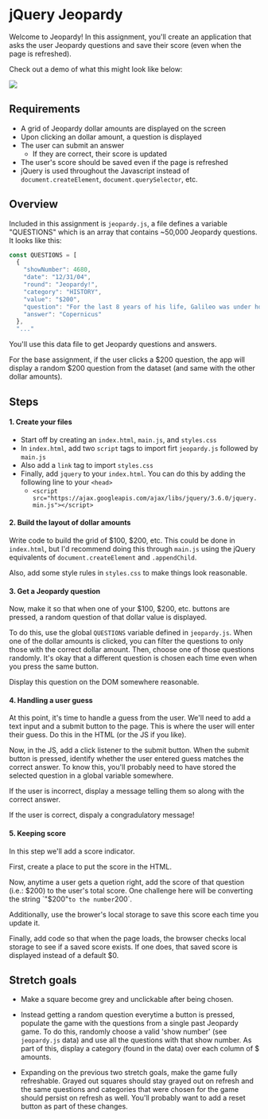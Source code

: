 # jQuery Jeopardy

Welcome to Jeopardy! In this assignment, you'll create an application that asks the user Jeopardy questions and save their score (even when the page is refreshed).

Check out a demo of what this might look like below:

<img src="demo.gif"/>

## Requirements

* A grid of Jeopardy dollar amounts are displayed on the screen
* Upon clicking an dollar amount, a question is displayed
* The user can submit an answer
  * If they are correct, their score is updated
* The user's score should be saved even if the page is refreshed
* jQuery is used throughout the Javascript instead of `document.createElement`, `document.querySelector`, etc.

## Overview

Included in this assignment is `jeopardy.js`, a file defines a variable "QUESTIONS" which is an array that contains ~50,000 Jeopardy questions. It looks like this:

```javascript
const QUESTIONS = [
  {
    "showNumber": 4680,
    "date": "12/31/04",
    "round": "Jeopardy!",
    "category": "HISTORY",
    "value": "$200",
    "question": "For the last 8 years of his life, Galileo was under house arrest for espousing this man's theory",
    "answer": "Copernicus"
  },
  "..."
```

You'll use this data file to get Jeopardy questions and answers. 

For the base assignment, if the user clicks a $200 question, the app will display a random $200 question from the dataset (and same with the other dollar amounts).

## Steps

#### 1. Create your files

* Start off by creating an `index.html`, `main.js`, and `styles.css`
* In `index.html`, add two `script` tags to import firt `jeopardy.js` followed by `main.js`
* Also add a `link` tag to import `styles.css`
* Finally, add `jquery` to your `index.html`. You can do this by adding the following line to your `<head>`
  * `<script src="https://ajax.googleapis.com/ajax/libs/jquery/3.6.0/jquery.min.js"></script>`


#### 2. Build the layout of dollar amounts

Write code to build the grid of $100, $200, etc. This could be done in `index.html`, but I'd recommend doing this through `main.js` using the jQuery equivalents of `document.createElement` and `.appendChild`.

Also, add some style rules in `styles.css` to make things look reasonable.

#### 3. Get a Jeopardy question

Now, make it so that when one of your $100, $200, etc. buttons are pressed, a random question of that dollar value is displayed. 

To do this, use the global `QUESTIONS` variable defined in `jeopardy.js`. When one of the dollar amounts is clicked, you can filter the questions to only those with the correct dollar amount. Then, choose one of those questions randomly. It's okay that a different question is chosen each time even when you press the same button.

Display this question on the DOM somewhere reasonable.

#### 4. Handling a user guess

At this point, it's time to handle a guess from the user. We'll need to add a text input and a submit button to the page. This is where the user will enter their guess. Do this in the HTML (or the JS if you like).

Now, in the JS, add a click listener to the submit button. When the submit button is pressed, identify whether the user entered guess matches the correct answer. To know this, you'll probably need to have stored the selected question in a global variable somewhere.

If the user is incorrect, display a message telling them so along with the correct answer.

If the user is correct, dispaly a congradulatory message!

#### 5. Keeping score

In this step we'll add a score indicator.

First, create a place to put the score in the HTML.

Now, anytime a user gets a quetion right, add the score of that question (i.e.: $200) to the user's total score. One challenge here will be converting the string `"$200"` to the number `200`.

Additionally, use the brower's local storage to save this score each time you update it.

Finally, add code so that when the page loads, the browser checks local storage to see if a saved score exists. If one does, that saved score is displayed instead of a default $0.

## Stretch goals

* Make a square become grey and unclickable after being chosen.

* Instead getting a random question everytime a button is pressed, populate the game with the questions from a single past Jeopardy game. To do this, randomly choose a valid 'show number' (see `jeopardy.js` data) and use all the questions with that show number. As part of this, display a category (found in the data) over each column of $ amounts.

* Expanding on the previous two stretch goals, make the game fully refreshable. Grayed out squares should stay grayed out on refresh and the same questions and categories that were chosen for the game should persist on refresh as well. You'll probably want to add a reset button as part of these changes.

